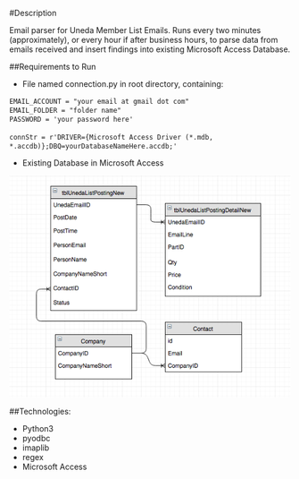 
#Description

Email parser for Uneda Member List Emails. Runs every two minutes (approximately), or every hour if after business hours, to parse data from emails received and insert findings into existing Microsoft Access Database.

##Requirements to Run

* File named connection.py in root directory, containing:

```
EMAIL_ACCOUNT = "your email at gmail dot com"
EMAIL_FOLDER = "folder name"
PASSWORD = 'your password here'

connStr = r'DRIVER={Microsoft Access Driver (*.mdb, *.accdb)};DBQ=yourDatabaseNameHere.accdb;'
```

* Existing Database in Microsoft Access

<p align="center">
  <img src="email-parser-erd.png?raw=true" alt="ERD"/>
</p>

##Technologies:

* Python3
* pyodbc
* imaplib
* regex
* Microsoft Access
